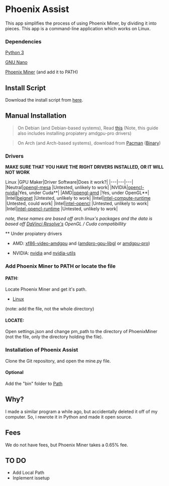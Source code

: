 # Phoenix Assist
 This app simplifies the process of using Phoenix Miner, by dividing it into pieces. This app is a command-line application which works on Linux.
 
 
### Dependencies
 [Python 3](https://www.python.org/downloads/)
 
 [GNU Nano](https://www.nano-editor.org/)
 
 [Phoenix Miner](https://phoenixminer.org/) (and add it to PATH)
 
 ## Install Script
 
 Download the install script from [here](https://github.com/MadRoadStudio/Phoenix-Assist/releases/latest/download/install.sh).
 
 ## Manual Installation
 
 > On Debian (and Debian-based systems), Read [this](https://github.com/ubden/Miner-Phoenixminer/blob/main/Linux-Ubuntu.md) (Note, this guide also includes installing propiatery amdgpu-pro drivers) 
 
 > On Arch (and Arch-based systems), download from [Pacman](https://aur.archlinux.org/packages/phoenixminer/) ([Binary](https://aur.archlinux.org/packages/phoenixminer-bin/))

### Drivers
**MAKE SURE THAT YOU HAVE THE RIGHT DRIVERS INSTALLED, OR IT WILL NOT WORK**

Linux
|GPU Maker|Driver Software|Does it work?|
|---|---|---|
|Neutral|[opengl-mesa](https://archlinux.org/packages/extra/x86_64/opencl-mesa/) |Untested, unlikely to work|
|NVIDIA|[opencl-nvidia](https://archlinux.org/packages/extra/x86_64/opencl-nvidia/)|Yes, under Cuda**|
|AMD|[opengl-amd](https://aur.archlinux.org/packages/opencl-amd/) |Yes, under OpenGL**|
|Intel|[beignet](https://aur.archlinux.org/packages/beignet/) |Untested, unlikely to work|
|Intel|[intel-compute-runtime](https://archlinux.org/packages/?name=intel-compute-runtime) |Untested, could work|
|Intel|[intel-opencl](https://aur.archlinux.org/packages/intel-opencl/) |Untested, unlikely to work|
|Intel|[intel-opencl-runtime](https://aur.archlinux.org/packages/intel-opencl-runtime/) |Untested, unlikely to work|

*note, these names are based off arch linux's packages and the data is based off [DaVinci Resolve's](https://wiki.archlinux.org/title/DaVinci_Resolve#Installation) OpenGL / Cuda compatibillity*
 
 ** Under propiatery drivers

 * AMD: [xf86-video-amdgpu](https://archlinux.org/packages/extra/x86_64/xf86-video-amdgpu/) and ([amdpro-gpu-libgl](https://aur.archlinux.org/packages/amdgpu-pro-libgl/) or [amdgpu-pro](https://aur.archlinux.org/pkgbase/amdgpu-pro-installer))

 * NVIDIA: [nvidia](https://archlinux.org/packages/extra/x86_64/nvidia/) and [nvidia-utils](https://archlinux.org/packages/extra/x86_64/nvidia-utils/)

 ### Add Phoenix Miner to PATH or locate the file
 
 #### PATH:
 Locate Phoenix Miner and get it's path.
 
 * [Linux](https://linuxize.com/post/how-to-add-directory-to-path-in-linux/#adding-a-directory-to-your-path) 
 
 (note: add the file, not the whole directory)
 
 #### LOCATE:

 Open settings.json and change pm_path to the directory of PhoenixMiner (not the file, only the directory holding the file).

 ### Installation of Phoenix Assist
 Clone the Git repository, and open the mine.py file.

 #### Optional
 Add the "bin" folder to [Path](https://linuxize.com/post/how-to-add-directory-to-path-in-linux/#adding-a-directory-to-your-path) 

 ## Why?
 I made a similar program a while ago, but accidentally deleted it off of my computer. So, i rewrote it in Python and made it open source.

 ## Fees
 We do not have fees, but Phoenix Miner takes a 0.65% fee.
 
 ## TO DO
* Add Local Path
* Inplement issetup
